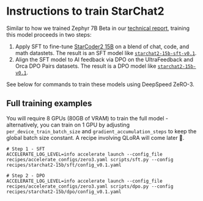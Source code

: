 
# Instructions to train StarChat2

Similar to how we trained Zephyr 7B Beta in our [technical report](https://huggingface.co/papers/2310.16944), training this model proceeds in two steps:

1. Apply SFT to fine-tune [StarCoder2 15B](https://huggingface.co/bigcode/starcoder2-15b) on a blend of chat, code, and math datastets. The result is an SFT model like [`starchat2-15b-sft-v0.1`](https://huggingface.co/HuggingFaceH4/starchat2-15b-sft-v0.1).
2. Align the SFT model to AI feedback via DPO on the UltraFeedback and Orca DPO Pairs datasets. The result is a DPO model like [`starchat2-15b-v0.1`](https://huggingface.co/HuggingFaceH4/starchat2-15b-v0.1).

See below for commands to train these models using DeepSpeed ZeRO-3.

## Full training examples

You will require 8 GPUs (80GB of VRAM) to train the full model - alternatively, you can train on 1 GPU by adjusting `per_device_train_batch_size` and `gradient_accumulation_steps` to keep the global batch size constant. A recipe involving QLoRA will come later 🤗.

```shell
# Step 1 - SFT
ACCELERATE_LOG_LEVEL=info accelerate launch --config_file recipes/accelerate_configs/zero3.yaml scripts/sft.py --config recipes/starchat2-15b/sft/config_v0.1.yaml

# Step 2 - DPO
ACCELERATE_LOG_LEVEL=info accelerate launch --config_file recipes/accelerate_configs/zero3.yaml scripts/dpo.py --config recipes/starchat2-15b/dpo/config_v0.1.yaml
```
